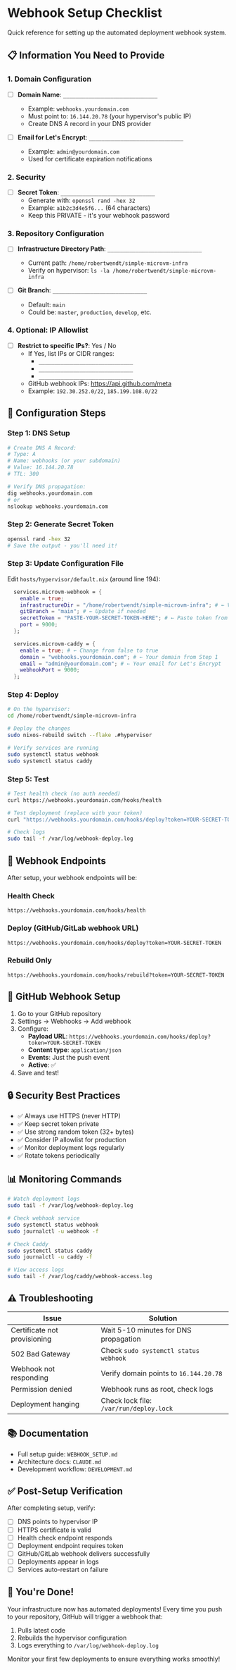 # Webhook Setup Checklist

Quick reference for setting up the automated deployment webhook system.

## 📋 Information You Need to Provide

### 1. Domain Configuration

- [ ] **Domain Name**: `______________________________`
  - Example: `webhooks.yourdomain.com`
  - Must point to: `16.144.20.78` (your hypervisor's public IP)
  - Create DNS A record in your DNS provider

- [ ] **Email for Let's Encrypt**: `______________________________`
  - Example: `admin@yourdomain.com`
  - Used for certificate expiration notifications

### 2. Security

- [ ] **Secret Token**: `______________________________`
  - Generate with: `openssl rand -hex 32`
  - Example: `a1b2c3d4e5f6...` (64 characters)
  - Keep this PRIVATE - it's your webhook password

### 3. Repository Configuration

- [ ] **Infrastructure Directory Path**: `______________________________`
  - Current path: `/home/robertwendt/simple-microvm-infra`
  - Verify on hypervisor: `ls -la /home/robertwendt/simple-microvm-infra`

- [ ] **Git Branch**: `______________________________`
  - Default: `main`
  - Could be: `master`, `production`, `develop`, etc.

### 4. Optional: IP Allowlist

- [ ] **Restrict to specific IPs?**: Yes / No
  - If Yes, list IPs or CIDR ranges:
    - `______________________________`
    - `______________________________`
    - `______________________________`
  - GitHub webhook IPs: https://api.github.com/meta
  - Example: `192.30.252.0/22`, `185.199.108.0/22`

## 🔧 Configuration Steps

### Step 1: DNS Setup
```bash
# Create DNS A Record:
# Type: A
# Name: webhooks (or your subdomain)
# Value: 16.144.20.78
# TTL: 300

# Verify DNS propagation:
dig webhooks.yourdomain.com
# or
nslookup webhooks.yourdomain.com
```

### Step 2: Generate Secret Token
```bash
openssl rand -hex 32
# Save the output - you'll need it!
```

### Step 3: Update Configuration File

Edit `hosts/hypervisor/default.nix` (around line 194):

```nix
  services.microvm-webhook = {
    enable = true;
    infrastructureDir = "/home/robertwendt/simple-microvm-infra"; # ← Verify
    gitBranch = "main"; # ← Update if needed
    secretToken = "PASTE-YOUR-SECRET-TOKEN-HERE"; # ← Paste token from Step 2
    port = 9000;
  };

  services.microvm-caddy = {
    enable = true; # ← Change from false to true
    domain = "webhooks.yourdomain.com"; # ← Your domain from Step 1
    email = "admin@yourdomain.com"; # ← Your email for Let's Encrypt
    webhookPort = 9000;
  };
```

### Step 4: Deploy

```bash
# On the hypervisor:
cd /home/robertwendt/simple-microvm-infra

# Deploy the changes
sudo nixos-rebuild switch --flake .#hypervisor

# Verify services are running
sudo systemctl status webhook
sudo systemctl status caddy
```

### Step 5: Test

```bash
# Test health check (no auth needed)
curl https://webhooks.yourdomain.com/hooks/health

# Test deployment (replace with your token)
curl "https://webhooks.yourdomain.com/hooks/deploy?token=YOUR-SECRET-TOKEN"

# Check logs
sudo tail -f /var/log/webhook-deploy.log
```

## 🔗 Webhook Endpoints

After setup, your webhook endpoints will be:

### Health Check
```
https://webhooks.yourdomain.com/hooks/health
```

### Deploy (GitHub/GitLab webhook URL)
```
https://webhooks.yourdomain.com/hooks/deploy?token=YOUR-SECRET-TOKEN
```

### Rebuild Only
```
https://webhooks.yourdomain.com/hooks/rebuild?token=YOUR-SECRET-TOKEN
```

## 📝 GitHub Webhook Setup

1. Go to your GitHub repository
2. Settings → Webhooks → Add webhook
3. Configure:
   - **Payload URL**: `https://webhooks.yourdomain.com/hooks/deploy?token=YOUR-SECRET-TOKEN`
   - **Content type**: `application/json`
   - **Events**: Just the push event
   - **Active**: ✅
4. Save and test!

## 🔒 Security Best Practices

- ✅ Always use HTTPS (never HTTP)
- ✅ Keep secret token private
- ✅ Use strong random token (32+ bytes)
- ✅ Consider IP allowlist for production
- ✅ Monitor deployment logs regularly
- ✅ Rotate tokens periodically

## 📊 Monitoring Commands

```bash
# Watch deployment logs
sudo tail -f /var/log/webhook-deploy.log

# Check webhook service
sudo systemctl status webhook
sudo journalctl -u webhook -f

# Check Caddy
sudo systemctl status caddy
sudo journalctl -u caddy -f

# View access logs
sudo tail -f /var/log/caddy/webhook-access.log
```

## ⚠️ Troubleshooting

| Issue | Solution |
|-------|----------|
| Certificate not provisioning | Wait 5-10 minutes for DNS propagation |
| 502 Bad Gateway | Check `sudo systemctl status webhook` |
| Webhook not responding | Verify domain points to `16.144.20.78` |
| Permission denied | Webhook runs as root, check logs |
| Deployment hanging | Check lock file: `/var/run/deploy.lock` |

## 📚 Documentation

- Full setup guide: `WEBHOOK_SETUP.md`
- Architecture docs: `CLAUDE.md`
- Development workflow: `DEVELOPMENT.md`

## ✅ Post-Setup Verification

After completing setup, verify:

- [ ] DNS points to hypervisor IP
- [ ] HTTPS certificate is valid
- [ ] Health check endpoint responds
- [ ] Deployment endpoint requires token
- [ ] GitHub/GitLab webhook delivers successfully
- [ ] Deployments appear in logs
- [ ] Services auto-restart on failure

## 🎉 You're Done!

Your infrastructure now has automated deployments! Every time you push to your repository, GitHub will trigger a webhook that:

1. Pulls latest code
2. Rebuilds the hypervisor configuration
3. Logs everything to `/var/log/webhook-deploy.log`

Monitor your first few deployments to ensure everything works smoothly!
